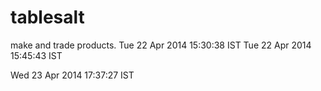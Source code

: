 tablesalt
=========

make and trade products.
Tue 22 Apr 2014 15:30:38 IST 
Tue 22 Apr 2014 15:45:43 IST 

Wed 23 Apr 2014 17:37:27 IST 

